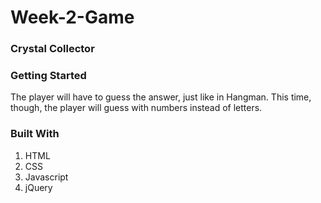 # Week-2-Game

### Crystal Collector

### Getting Started

The player will have to guess the answer, just like in Hangman. This time, though, the player will guess with numbers instead of letters.


### Built With

1. HTML
2. CSS
3. Javascript
4. jQuery

